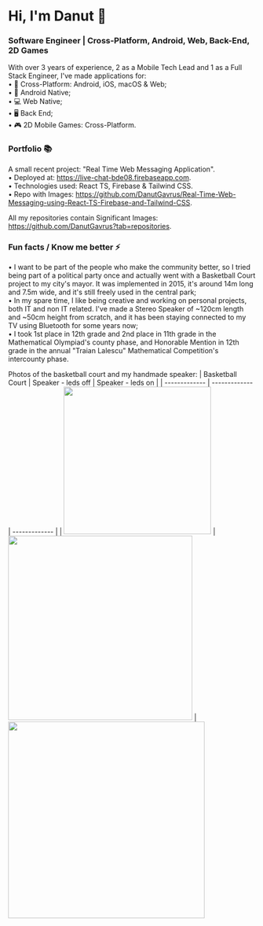 # Hi, I'm Danut 👋
### Software Engineer | Cross-Platform, Android, Web, Back-End, 2D Games
With over 3 years of experience, 2 as a Mobile Tech Lead and 1 as a Full Stack Engineer, I've made applications for:  
• 🔁 Cross-Platform: Android, iOS, macOS & Web;  
• 📱 Android Native;  
• 💻 Web Native;  
• 🖥️ Back End;  
• 🎮 2D Mobile Games: Cross-Platform.  

### Portfolio 📚
A small recent project: "Real Time Web Messaging Application".  
• Deployed at: https://live-chat-bde08.firebaseapp.com.  
• Technologies used: React TS, Firebase & Tailwind CSS.  
• Repo with Images: https://github.com/DanutGavrus/Real-Time-Web-Messaging-using-React-TS-Firebase-and-Tailwind-CSS.  

All my repositories contain Significant Images: https://github.com/DanutGavrus?tab=repositories.

### Fun facts / Know me better ⚡
• I want to be part of the people who make the community better, so I tried being part of a political party once and actually went with a Basketball Court project to my city's mayor. It was implemented in 2015, it's around 14m long and 7.5m wide, and it's still freely used in the central park;  
• In my spare time, I like being creative and working on personal projects, both IT and non IT related. I've made a Stereo Speaker of ~120cm length and ~50cm height from scratch, and it has been staying connected to my TV using Bluetooth for some years now;  
• I took 1st place in 12th grade and 2nd place in 11th grade in the Mathematical Olympiad's county phase, and Honorable Mention in 12th grade in the annual "Traian Lalescu" Mathematical Competition's intercounty phase.

Photos of the basketball court and my handmade speaker:
| Basketball Court | Speaker - leds off  | Speaker - leds on |
| ------------- | ------------- | ------------- |
| <img src="https://user-images.githubusercontent.com/56603839/226368235-6684955b-5061-42e8-b874-36802d75b767.png" width="300"> | <img src="https://user-images.githubusercontent.com/56603839/226370733-23297580-88c2-4f1d-af85-b24763c24828.png" width="375"> | <img src="https://user-images.githubusercontent.com/56603839/226368358-58c7da4f-cc46-4b55-8581-64f12878c730.png" width="400">
